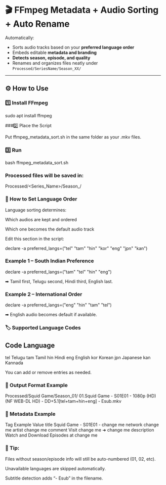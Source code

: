 # 🎬 FFmpeg Metadata + Audio Sorting + Auto Rename

Automatically:
- Sorts audio tracks based on your **preferred language order**
- Embeds editable **metadata and branding**
- **Detects season, episode, and quality**
- Renames and organizes files neatly under `Processed/SeriesName/Season_XX/`

---

## ⚙️ How to Use

### 1️⃣ Install FFmpeg

sudo apt install ffmpeg


###2️⃣ Place the Script

Put ffmpeg_metadata_sort.sh in the same folder as your .mkv files.

### 3️⃣ Run
bash ffmpeg_metadata_sort.sh


### Processed files will be saved in:

Processed/<Series_Name>/Season_<XX>/

### 🧠 How to Set Language Order

Language sorting determines:

Which audios are kept and ordered

Which one becomes the default audio track

Edit this section in the script:

declare -a preferred_langs=("tel" "tam" "hin" "kor" "eng" "jpn" "kan")

### Example 1 – South Indian Preference
declare -a preferred_langs=("tam" "tel" "hin" "eng")


➡ Tamil first, Telugu second, Hindi third, English last.

### Example 2 – International Order
declare -a preferred_langs=("eng" "hin" "tam" "tel")


➡ English audio becomes default if available.

### 🏷️ Supported Language Codes

## Code	Language
tel	Telugu
tam	Tamil
hin	Hindi
eng	English
kor	Korean
jpn	Japanese
kan	Kannada

You can add or remove entries as needed.

### 🧾 Output Format Example
Processed/Squid Game/Season_01/
01.Squid Game - S01E01 - 1080p (HD) (NF WEB-DL HD) - DD+5.1[tel+tam+hin+eng] - Esub.mkv

### 🧾 Metadata Example
Tag	Example Value
title	Squid Game - S01E01 - change me
network	change me
artist	change me
comment	Visit change me ➜ change me
description	Watch and Download Episodes at change me

### 🧩 Tip:

Files without season/episode info will still be auto-numbered (01, 02, etc).

Unavailable languages are skipped automatically.

Subtitle detection adds “- Esub” in the filename.
